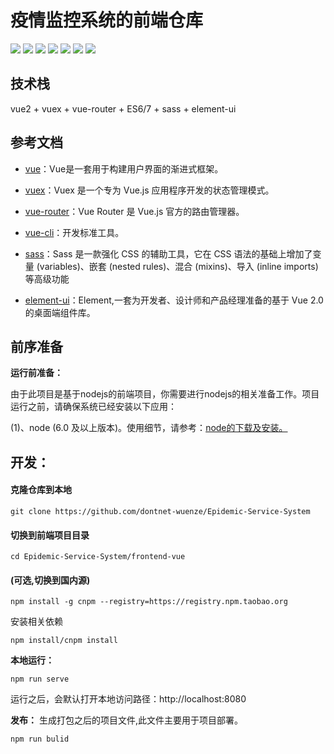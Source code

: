 # 疫情监控系统的前端仓库

![](https://img.shields.io/badge/node->=12.0.0-green)
![](https://img.shields.io/badge/npm->=8.0.0-green)
![](https://img.shields.io/badge/vue-2.6.11-blue)
![](https://img.shields.io/badge/vuex-3.6.2-blue)
![](https://img.shields.io/badge/vue--router-3.5.3-blue)
![](https://img.shields.io/badge/eslint-%3E%3D6.0.0-yellow)
![](https://img.shields.io/badge/sass-=1.26.5-red)

## 技术栈
vue2 + vuex + vue-router + ES6/7 + sass + element-ui

## 参考文档

- [vue](https://vuejs.bootcss.com/v2/guide/)：Vue是一套用于构建用户界面的渐进式框架。

- [vuex](https://vuex.vuejs.org/zh/)：Vuex 是一个专为 Vue.js 应用程序开发的状态管理模式。

- [vue-router](https://router.vuejs.org/zh/)：Vue Router 是 Vue.js 官方的路由管理器。

- [vue-cli](https://cli.vuejs.org/zh/)：开发标准工具。

- [sass](https://www.sass.hk/)：Sass 是一款强化 CSS 的辅助工具，它在 CSS 语法的基础上增加了变量 (variables)、嵌套 (nested rules)、混合 (mixins)、导入 (inline imports) 等高级功能

- [element-ui](https://element.eleme.io/)：Element,一套为开发者、设计师和产品经理准备的基于 Vue 2.0 的桌面端组件库。


## 前序准备

**运行前准备：**

由于此项目是基于nodejs的前端项目，你需要进行nodejs的相关准备工作。项目运行之前，请确保系统已经安装以下应用：

(1)、node (6.0 及以上版本)。使用细节，请参考：[node的下载及安装。](https://nodejs.org/en/download/)


## 开发：
#### 克隆仓库到本地
```
git clone https://github.com/dontnet-wuenze/Epidemic-Service-System
```

#### 切换到前端项目目录
```
cd Epidemic-Service-System/frontend-vue
```

#### (可选,切换到国内源)
```
npm install -g cnpm --registry=https://registry.npm.taobao.org
```

安装相关依赖
```
npm install/cnpm install
```

**本地运行：**

```
npm run serve
```
运行之后，会默认打开本地访问路径：http://localhost:8080

**发布：**
生成打包之后的项目文件,此文件主要用于项目部署。

```
npm run bulid 
```